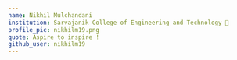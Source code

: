 ```yaml
---
name: Nikhil Mulchandani 
institution: Sarvajanik College of Engineering and Technology 🚩 
profile_pic: nikhilm19.png 
quote: Aspire to inspire !
github_user: nikhilm19
---
```

